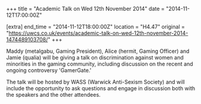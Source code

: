 +++
title = "Academic Talk on Wed 12th November 2014"
date = "2014-11-12T17:00:00Z"

[extra]
end_time = "2014-11-12T18:00:00Z"
location = "H4.47"
original = "https://uwcs.co.uk/events/academic-talk-on-wed-12th-november-2014-1474489103708/"
+++

Maddy (metalgabu, Gaming President), Alice (hermit, Gaming Officer) and Jamie (qualia) will be giving a talk on discrimination against women and minorities in the gaming community, including discussion on the recent and ongoing controversy 'GamerGate.'

The talk will be hosted by WASS (Warwick Anti-Sexism Society) and will include the opportunity to ask questions and engage in discussion both with the speakers and the other attendees.

